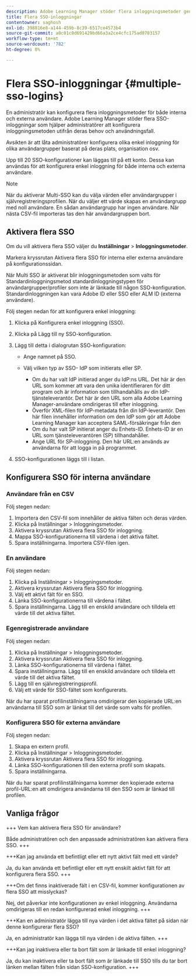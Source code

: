 ```yaml
---
description: Adobe Learning Manager stöder flera inloggningsmetoder genom flera SSO-konfigurationer för både interna och externa användare.
title: Flera SSO-inloggningar
contentowner: saghosh
exl-id: 398816e8-a144-459b-8c39-6517ce4573b4
source-git-commit: a0c01c0d691429bd66a3a2ce4cfc175ad0703157
workflow-type: tm+mt
source-wordcount: '782'
ht-degree: 0%

---
```


# Flera SSO-inloggningar {#multiple-sso-logins}

En administratör kan konfigurera flera inloggningsmetoder för både interna och externa användare. Adobe Learning Manager stöder flera SSO-inloggningar som hjälper administratörer att konfigurera inloggningsmetoden utifrån deras behov och användningsfall.

Avsikten är att låta administratörer konfigurera olika enkel inloggning för olika användargrupper baserat på deras plats, organisation osv.

Upp till 20 SSO-konfigurationer kan läggas till på ett konto. Dessa kan användas för att konfigurera enkel inloggning för både interna och externa användare.

>[!NOTE]
>
>När du aktiverar Multi-SSO kan du välja värden eller användargrupper i självregistreringsprofilen. När du väljer ett värde skapas en användargrupp med noll användare. En sådan användargrupp har ingen användare. När nästa CSV-fil importeras tas den här användargruppen bort.

## Aktivera flera SSO

Om du vill aktivera flera SSO väljer du **Inställningar** > **Inloggningsmetoder**.

Markera kryssrutan Aktivera flera SSO för interna eller externa användare på konfigurationssidan.

När Multi SSO är aktiverat blir inloggningsmetoden som valts för Standardinloggningsmetod standardinloggningstypen för användargrupper/profiler som inte är länkade till någon SSO-konfiguration. Standardinloggningen kan vara Adobe ID eller SSO eller ALM ID (externa användare).

Följ stegen nedan för att konfigurera enkel inloggning:

1. Klicka på Konfigurera enkel inloggning (SSO).
1. Klicka på Lägg till ny SSO-konfiguration.
1. Lägg till detta i dialogrutan SSO-konfiguration:

   * Ange namnet på SSO.
   * Välj vilken typ av SSO- IdP som initierats eller SP.

      * Om du har valt IdP initierad anger du IdP:ns URL. Det här är den URL som kommer att vara den unika identifieraren för ditt program och är information som tillhandahålls av din IdP-tjänsteleverantör. Det här är den URL som alla Adobe Learning Manager-användare omdirigeras till efter inloggning.
      * Överför XML-filen för IdP-metadata från din IdP-leverantör. Den här filen innehåller information om den IdP som gör att Adobe Learning Manager kan acceptera SAML-försäkringar från den
      * Om du har valt SP initierat anger du Enhets-ID. Enhets-ID är en URL som tjänsteleverantören (SP) tillhandahåller.
      * Ange URL för SP-inloggning. Den här URL:en används av användarna för att logga in på programmet.

1. SSO-konfigurationen läggs till i listan.

## Konfigurera SSO för interna användare

### Användare från en CSV

Följ stegen nedan:

1. Importera den CSV-fil som innehåller de aktiva fälten och deras värden.
1. Klicka på Inställningar > Inloggningsmetoder.
1. Aktivera kryssrutan Aktivera flera SSO för inloggning.
1. Mappa SSO-konfigurationerna till värdena i det aktiva fältet.
1. Spara inställningarna. Importera CSV-filen igen.

### En användare

Följ stegen nedan:

1. Klicka på Inställningar > Inloggningsmetoder.
1. Aktivera kryssrutan Aktivera flera SSO för inloggning.
1. Välj ett aktivt fält för en SSO.
1. Länka SSO-konfigurationerna till värdena i fältet.
1. Spara inställningarna. Lägg till en enskild användare och tilldela ett värde till det aktiva fältet.

### Egenregistrerade användare

Följ stegen nedan:

1. Klicka på Inställningar > Inloggningsmetoder.
1. Aktivera kryssrutan Aktivera flera SSO för inloggning.
1. Länka SSO-konfigurationerna till värdena i fältet.
1. Spara inställningarna. Lägg till en enskild användare och tilldela ett värde till det aktiva fältet.
1. Lägg till en självregistreringsprofil.
1. Välj ett värde för SSO-fältet som konfigurerats.

När du har sparat profilinställningarna omdirigerar den kopierade URL:en användarna till SSO som är länkat till det värde som valts för profilen.

### Konfigurera SSO för externa användare

Följ stegen nedan:

1. Skapa en extern profil.
1. Klicka på Inställningar > Inloggningsmetoder.
1. Aktivera kryssrutan Aktivera flera SSO för inloggning.
1. Länka SSO-konfigurationen till den externa profil som skapats.
1. Spara inställningarna.

När du har sparat profilinställningarna kommer den kopierade externa profil-URL:en att omdirigera användarna till den SSO som är länkad till profilen.

## Vanliga frågor

+++ Vem kan aktivera flera SSO för användare?

Både administratören och den anpassade administratören kan aktivera flera SSO.
+++

+++Kan jag använda ett befintligt eller ett nytt aktivt fält med ett värde?

Ja, du kan använda ett befintligt eller ett nytt enskilt aktivt fält för att konfigurera flera SSO.
+++

+++Om det finns inaktiverade fält i en CSV-fil, kommer konfigurationen av flera SSO att misslyckas?

Nej, det påverkar inte konfigurationen av enkel inloggning. Användarna omdirigeras till en redan konfigurerad enkel inloggning.
+++

+++Kan en administratör lägga till nya värden i det aktiva fältet på sidan när denne konfigurerar flera SSO?

Ja, en administratör kan lägga till nya värden i de aktiva fälten.
+++

+++Kan jag inaktivera eller ta bort fält som är länkade till enkel inloggning?

Ja, du kan inaktivera eller ta bort fält som är länkade till SSO tills du tar bort länken mellan fälten från sidan SSO-konfiguration.
+++
